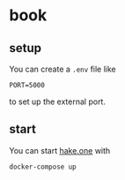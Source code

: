# book

## setup

You can create a `.env` file like

```
PORT=5000
```

to set up the external port.

## start

You can start [hake.one][1] with

```
docker-compose up
```

[1]: https://hake.one

